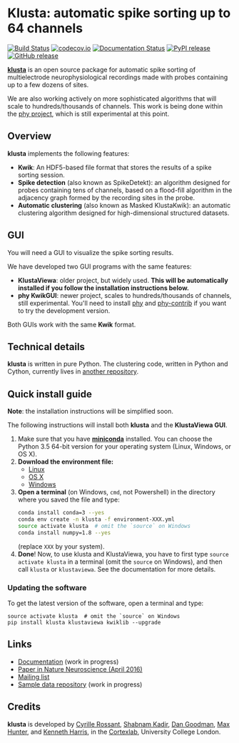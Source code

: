 # Klusta: automatic spike sorting up to 64 channels

[![Build Status](https://img.shields.io/travis/kwikteam/klusta.svg)](https://travis-ci.org/kwikteam/klusta)
[![codecov.io](https://img.shields.io/codecov/c/github/kwikteam/klusta.svg)](http://codecov.io/github/kwikteam/klusta?branch=master)
[![Documentation Status](https://readthedocs.org/projects/klusta/badge/?version=latest)](http://klusta.readthedocs.org/en/latest/)
[![PyPI release](https://img.shields.io/pypi/v/klusta.svg)](https://pypi.python.org/pypi/klusta)
[![GitHub release](https://img.shields.io/github/release/kwikteam/klusta.svg)](https://github.com/kwikteam/klusta/releases/latest)

[**klusta**](https://github.com/kwikteam/klusta) is an open source package for automatic spike sorting of multielectrode neurophysiological recordings made with probes containing up to a few dozens of sites.

We are also working actively on more sophisticated algorithms that will scale to hundreds/thousands of channels. This work is being done within the [phy project](https://github.com/kwikteam/phy), which is still experimental at this point.

## Overview

**klusta** implements the following features:

* **Kwik**: An HDF5-based file format that stores the results of a spike sorting session.
* **Spike detection** (also known as SpikeDetekt): an algorithm designed for probes containing tens of channels, based on a flood-fill algorithm in the adjacency graph formed by the recording sites in the probe.
* **Automatic clustering** (also known as Masked KlustaKwik): an automatic clustering algorithm designed for high-dimensional structured datasets.


## GUI

You will need a GUI to visualize the spike sorting results.

We have developed two GUI programs with the same features:

* **KlustaViewa**: older project, but widely used. **This will be automatically installed if you follow the installation instructions below.**
* **phy KwikGUI**: newer project, scales to hundreds/thousands of channels, still experimental. You'll need to install [phy](https://github.com/kwikteam/phy) and [phy-contrib](https://github.com/kwikteam/phy-contrib) if you want to try the development version.

Both GUIs work with the same **Kwik** format.


## Technical details

**klusta** is written in pure Python. The clustering code, written in Python and Cython, currently lives in [another repository](https://github.com/kwikteam/klustakwik2/).


## Quick install guide

**Note**: the installation instructions will be simplified soon.

The following instructions will install both **klusta** and the **KlustaViewa GUI**.

1. Make sure that you have [**miniconda**](http://conda.pydata.org/miniconda.html) installed. You can choose the Python 3.5 64-bit version for your operating system (Linux, Windows, or OS X).
2. **Download the environment file:**
    * [Linux](https://raw.githubusercontent.com/kwikteam/klusta/master/installer/environment-linux.yml)
    * [OS X](https://raw.githubusercontent.com/kwikteam/klusta/master/installer/environment-osx.yml)
    * [Windows](https://raw.githubusercontent.com/kwikteam/klusta/master/installer/environment-win.yml)
3. **Open a terminal** (on Windows, `cmd`, not Powershell) in the directory where you saved the file and type:
    ```bash
    conda install conda=3 --yes
    conda env create -n klusta -f environment-XXX.yml
    source activate klusta  # omit the `source` on Windows
    conda install numpy=1.8 --yes
    ```
    (replace `XXX` by your system).
4. **Done**! Now, to use klusta and KlustaViewa, you have to first type `source activate klusta` in a terminal (omit the `source` on Windows), and then call `klusta` or `klustaviewa`. See the documentation for more details.

### Updating the software

To get the latest version of the software, open a terminal and type:

```
source activate klusta  # omit the `source` on Windows
pip install klusta klustaviewa kwiklib --upgrade
```

## Links

* [Documentation](http://klusta.readthedocs.org/en/latest/) (work in progress)
* [Paper in Nature Neuroscience (April 2016)](http://www.nature.com/neuro/journal/vaop/ncurrent/full/nn.4268.html)
* [Mailing list](https://groups.google.com/forum/#!forum/klustaviewas)
* [Sample data repository](http://phy.cortexlab.net/data/) (work in progress)


## Credits

**klusta** is developed by [Cyrille Rossant](http://cyrille.rossant.net), [Shabnam Kadir](https://iris.ucl.ac.uk/iris/browse/profile?upi=SKADI56), [Dan Goodman](http://thesamovar.net/), [Max Hunter](https://iris.ucl.ac.uk/iris/browse/profile?upi=MLDHU99), and [Kenneth Harris](https://iris.ucl.ac.uk/iris/browse/profile?upi=KDHAR02), in the [Cortexlab](https://www.ucl.ac.uk/cortexlab), University College London.
